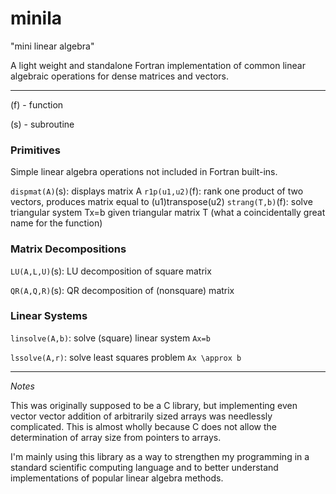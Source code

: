 # minila

"mini linear algebra"

A light weight and standalone Fortran implementation of common linear algebraic operations for dense matrices and vectors.

---

(f) - function

(s) - subroutine

### Primitives

Simple linear algebra operations not included in Fortran built-ins.

`dispmat(A)`(s): displays matrix A
`r1p(u1,u2)`(f): rank one product of two vectors, produces matrix equal to (u1)transpose(u2)
`strang(T,b)`(f): solve triangular system Tx=b given triangular matrix T (what a coincidentally great name for the function)

### Matrix Decompositions

`LU(A,L,U)`(s): LU decomposition of square matrix

`QR(A,Q,R)`(s): QR decomposition of (nonsquare) matrix

### Linear Systems

`linsolve(A,b)`: solve (square) linear system `Ax=b`

`lssolve(A,r)`: solve least squares problem `Ax \approx b`

---

*Notes*

This was originally supposed to be a C library, but implementing
even vector vector addition of arbitrarily sized arrays was
needlessly complicated. This is almost wholly because C does not
allow the determination of array size from pointers to arrays.

I'm mainly using this library as a way to strengthen my programming
in a standard scientific computing language and to better understand
implementations of popular linear algebra methods.
